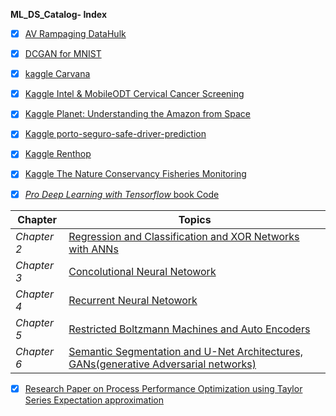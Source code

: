**ML_DS_Catalog- Index** 


- [x] [AV Rampaging DataHulk](https://github.com/santanupattanayak1/ML_DS_Catalog-/tree/master/AV%20Rampaging%20DataHulk)

- [x] [DCGAN for MNIST](https://github.com/santanupattanayak1/ML_DS_Catalog-/tree/master/DCGAN%20for%20MNIST)

- [x] [kaggle Carvana](https://github.com/santanupattanayak1/ML_DS_Catalog-/tree/master/kaggle%20Carvana)

- [x] [Kaggle Intel & MobileODT Cervical Cancer Screening](https://github.com/santanupattanayak1/ML_DS_Catalog-/tree/master/Kaggle%20Intel%20%26%20MobileODT%20Cervical%20Cancer%20Screening)

- [x] [Kaggle  Planet: Understanding the Amazon from Space](https://github.com/santanupattanayak1/ML_DS_Catalog-/tree/master/Kaggle%20%20Planet:%20Understanding%20the%20Amazon%20from%20Space)

- [x] [Kaggle porto-seguro-safe-driver-prediction](https://github.com/santanupattanayak1/ML_DS_Catalog-/tree/master/Kaggle%20porto-seguro-safe-driver-prediction)

- [x] [Kaggle Renthop](https://github.com/santanupattanayak1/ML_DS_Catalog-/tree/master/Kaggle%20Renthop)

- [x] [Kaggle The Nature Conservancy Fisheries Monitoring](https://github.com/santanupattanayak1/ML_DS_Catalog-/tree/master/Kaggle%20The%20Nature%20Conservancy%20Fisheries%20Monitoring)

- [x] [*Pro Deep Learning with Tensorflow* book Code](https://github.com/santanupattanayak1/ML_DS_Catalog-/tree/master/pro-deep-learning-w-tensorflow-master)

Chapter | Topics 
--------|---------
*Chapter 2* |[Regression and Classification and XOR Networks with ANNs](https://github.com/santanupattanayak1/ML_DS_Catalog-/blob/master/pro-deep-learning-w-tensorflow-master/9781484230954/Chapter2.ipynb)
*Chapter 3* |[Concolutional Neural Netowork](https://github.com/santanupattanayak1/ML_DS_Catalog-/blob/master/pro-deep-learning-w-tensorflow-master/9781484230954/Chapter3.ipynb)   
*Chapter 4* |[Recurrent Neural Netowork](https://github.com/santanupattanayak1/ML_DS_Catalog-/blob/master/pro-deep-learning-w-tensorflow-master/9781484230954/Chapter4.ipynb)
*Chapter 5* |[Restricted Boltzmann Machines and Auto Encoders](https://github.com/santanupattanayak1/ML_DS_Catalog-/blob/master/pro-deep-learning-w-tensorflow-master/9781484230954/Chapter5.ipynb)
*Chapter 6* |[Semantic Segmentation and U-Net Architectures, GANs(generative Adversarial networks)](https://github.com/santanupattanayak1/ML_DS_Catalog-/blob/master/pro-deep-learning-w-tensorflow-master/9781484230954/Chapter6.ipynb)



- [x] [Research Paper on Process Performance Optimization using Taylor Series Expectation approximation](https://github.com/santanupattanayak1/ML_DS_Catalog-/tree/master/Research%20Paper%20on%20Process%20Performance%20Optimization%20using%20Taylor%20Series%20Expectation%20approximation)





